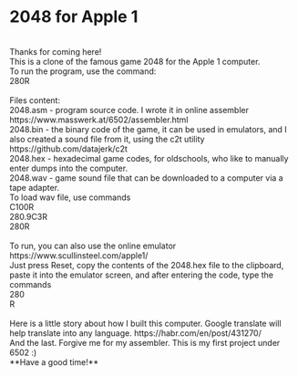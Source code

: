 # 2048 for Apple 1<br>
<br>
Thanks for coming here!<br>
This is a clone of the famous game 2048 for the Apple 1 computer.<br>
To run the program, use the command: <br>
280R<br>
<br>
Files content:<br>
2048.asm - program source code. I wrote it in online assembler https://www.masswerk.at/6502/assembler.html<br>
2048.bin - the binary code of the game, it can be used in emulators, and I also created a sound file from it, using the c2t utility https://github.com/datajerk/c2t<br>
2048.hex - hexadecimal game codes, for oldschools, who like to manually enter dumps into the computer.<br>
2048.wav - game sound file that can be downloaded to a computer via a tape adapter.<br>
To load wav file, use commands<br>
C100R<br>
280.9C3R<br>
280R<br>
<br>
To run, you can also use the online emulator https://www.scullinsteel.com/apple1/<br>
Just press Reset, copy the contents of the 2048.hex file to the clipboard, paste it into the emulator screen, and after entering the code, type the commands<br>
280<br>
R<br>
<br>
Here is a little story about how I built this computer. Google translate will help translate into any language. https://habr.com/en/post/431270/<br>
And the last. Forgive me for my assembler. This is my first project under 6502 :)<br>
**Have a good time!**
